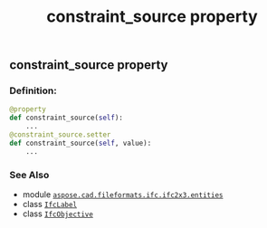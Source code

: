 ﻿---
title: constraint_source property
second_title: Aspose.CAD for Python via .NET API References
description: 
type: docs
weight: 60
url: /python-net/aspose.cad.fileformats.ifc.ifc2x3.entities/ifcobjective/constraint_source/
is_root: false
---

## constraint_source property

### Definition:
```python
@property
def constraint_source(self):
    ...
@constraint_source.setter
def constraint_source(self, value):
    ...
```

### See Also
* module [`aspose.cad.fileformats.ifc.ifc2x3.entities`](../../)
* class [`IfcLabel`](/cad/python-net/aspose.cad.fileformats.ifc.ifc2x3.types/ifclabel)
* class [`IfcObjective`](/cad/python-net/aspose.cad.fileformats.ifc.ifc2x3.entities/ifcobjective)
